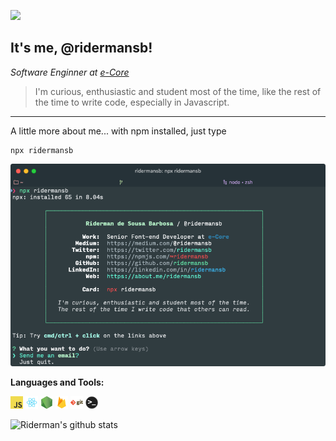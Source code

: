 ![](https://visitor-badge.glitch.me/badge?page_id=ridermansb.ridermansb)

<h2>It's me, @ridermansb!</h2>
<p><em>Software Enginner at <a href="https://www.e-core.com/pt/">e-Core</a></br>
</em></p>


> I'm curious, enthusiastic and student most of the time, like the rest of the time to write code, especially in Javascript. 

-----------

A little more about me... with npm installed, just type

```
npx ridermansb
```

<img alt="screenshot" src="https://github.com/Ridermansb/ridermansb/blob/master/Screen%20Shot.png?raw=true" />

**Languages and Tools:**  

<code><img height="20" src="https://raw.githubusercontent.com/github/explore/80688e429a7d4ef2fca1e82350fe8e3517d3494d/topics/javascript/javascript.png"></code>
<code><img height="20" src="https://raw.githubusercontent.com/github/explore/80688e429a7d4ef2fca1e82350fe8e3517d3494d/topics/react/react.png"></code>
<code><img height="20" src="https://raw.githubusercontent.com/github/explore/80688e429a7d4ef2fca1e82350fe8e3517d3494d/topics/nodejs/nodejs.png"></code>
<code><img height="20" src="https://raw.githubusercontent.com/github/explore/80688e429a7d4ef2fca1e82350fe8e3517d3494d/topics/firebase/firebase.png"></code>
<code><img height="20" src="https://raw.githubusercontent.com/github/explore/80688e429a7d4ef2fca1e82350fe8e3517d3494d/topics/git/git.png"></code>
<code><img height="20" src="https://raw.githubusercontent.com/github/explore/80688e429a7d4ef2fca1e82350fe8e3517d3494d/topics/terminal/terminal.png"></code>



![Riderman's github stats](https://github-readme-stats.vercel.app/api?username=ridermansb&show_icons=true&hide_border=true)
